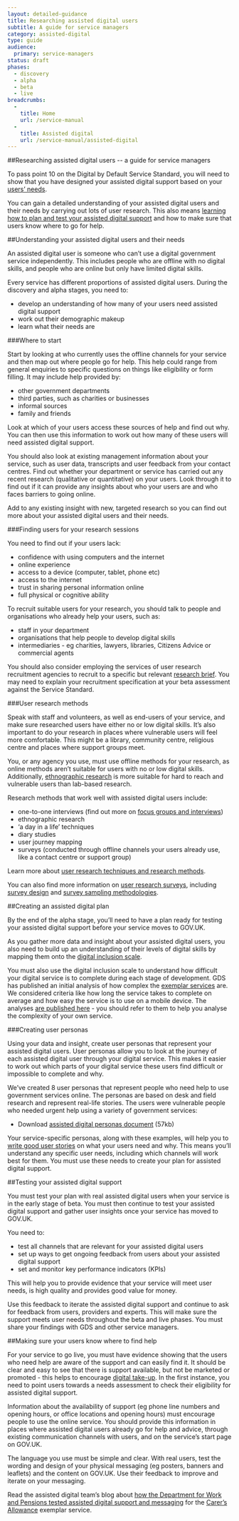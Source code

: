 ```yaml
---
layout: detailed-guidance
title: Researching assisted digital users
subtitle: A guide for service managers 
category: assisted-digital
type: guide
audience:
  primary: service-managers
status: draft
phases:
  - discovery
  - alpha
  - beta
  - live
breadcrumbs:
  -
    title: Home
    url: /service-manual
  -
    title: Assisted digital
    url: /service-manual/assisted-digital
---
```


##Researching assisted digital users -- a guide for service managers

To pass point 10 on the Digital by Default Service Standard, you will need to show that you have designed your assisted digital support based on your [users’ needs](/service-manual/user-centred-design/user-needs).

You can gain a detailed understanding of your assisted digital users and their needs by carrying out lots of user research. This also means [learning how to plan and test your assisted digital support](/service-manual/assisted-digital/action-plan) and how to make sure that users know where to go for help.

##Understanding your assisted digital users and their needs

An assisted digital user is someone who can’t use a digital government service independently. This includes people who are offline with no digital skills, and people who are online but only have limited digital skills.

Every service has different proportions of assisted digital users. During the discovery and alpha stages, you need to:

* develop an understanding of how many of your users need assisted digital support
* work out their demographic makeup
* learn what their needs are

###Where to start

Start by looking at who currently uses the offline channels for your service and then map out where people go for help. This help could range from general enquiries to specific questions on things like eligibility or form filling. It may include help provided by:

* other government departments
* third parties, such as charities or businesses
* informal sources
* family and friends

Look at which of your users access these sources of help and find out why. You can then use this information to work out how many of these users will need assisted digital support.

You should also look at existing management information about your service, such as user data, transcripts and user feedback from your contact centres. Find out whether your department or service has carried out any recent research (qualitative or quantitative) on your users. Look through it to find out if it can provide any insights about who your users are and who faces barriers to going online.

Add to any existing insight with new, targeted research so you can find out more about your assisted digital users and their needs.

###Finding users for your research sessions

You need to find out if your users lack:

* confidence with using computers and the internet
* online experience
* access to a device (computer, tablet, phone etc)
* access to the internet
* trust in sharing personal information online
* full physical or cognitive ability

To recruit suitable users for your research, you should talk to people and organisations who already help your users, such as:

* staff in your department
* organisations that help people to develop digital skills
* intermediaries - eg charities, lawyers, libraries, Citizens Advice or commercial agents

You should also consider employing the services of user research recruitment agencies to recruit to a specific but relevant [research brief](/service-manual/user-centred-design/user-research/user-research-briefs). You may need to explain your recruitment specification at your beta assessment against the Service Standard.

###User research methods

Speak with staff and volunteers, as well as end-users of your service, and make sure researched users have either no or low digital skills. It’s also important to do your research in places where vulnerable users will feel more comfortable. This might be a library, community centre, religious centre and places where support groups meet.

You, or any agency you use, must use offline methods for your research, as online methods aren’t suitable for users with no or low digital skills. Additionally, [ethnographic research](/service-manual/user-centred-design/user-research/ethnographic-research) is more suitable for hard to reach and vulnerable users than lab-based research.

Research methods that work well with assisted digital users include:

* one-to-one interviews (find out more on [focus groups and interviews](/service-manual/user-centred-design/user-research/focus-groups-mini-groups-interviews))
* ethnographic research
* ‘a day in a life’ techniques
* diary studies
* user journey mapping
* surveys (conducted through offline channels your users already use, like a contact centre or support group)

Learn more about [user research techniques and research methods](/service-manual/user-centred-design/user-research/index).

You can also find more information on [user research surveys](/service-manual/user-centred-design/user-research/user-research-surveys), including [survey design](/service-manual/user-centred-design/user-research/survey-design) and [survey sampling methodologies](/service-manual/user-centred-design/user-research/sampling-methodologies).

##Creating an assisted digital plan

By the end of the alpha stage, you’ll need to have a plan ready for testing your assisted digital support before your service moves to GOV.UK.

As you gather more data and insight about your assisted digital users, you also need to build up an understanding of their levels of digital skills by mapping them onto the [digital inclusion scale](https://www.gov.uk/government/publications/government-digital-inclusion-strategy/government-digital-inclusion-strategy#annex-2-digital-inclusion-scale-for-individuals).

You must also use the digital inclusion scale to understand how difficult your digital service is to complete during each stage of development. GDS has published an initial analysis of how complex the [exemplar services](https://www.gov.uk/transformation) are. We considered criteria like how long the service takes to complete on average and how easy the service is to use on a mobile device. The analyses [are published here](https://www.gov.uk/government/publications/government-digital-inclusion-strategy/exemplar-services-and-identity-assurance-how-complex-they-are) - you should refer to them to help you analyse the complexity of your own service.

###Creating user personas

Using your data and insight, create user personas that represent your assisted digital users. User personas allow you to look at the journey of each assisted digital user through your digital service. This makes it easier to work out which parts of your digital service these users find difficult or impossible to complete and why.

We’ve created 8 user personas that represent people who need help to use government services online. The personas are based on desk and field research and represent real-life stories. The users were vulnerable people who needed urgent help using a variety of government services:

* Download [assisted digital personas document](/service-manual/assets/documents/ad-personas-march-2015.odt) (57kb)

Your service-specific personas, along with these examples, will help you to [write good user stories](/service-manual/agile/writing-user-stories) on what your users need and why.
This means you’ll understand any specific user needs, including which channels will work best for them. You must use these needs to create your plan for assisted digital support.

##Testing your assisted digital support

You must test your plan with real assisted digital users when your service is in the early stage of beta. You must then continue to test your assisted digital support and gather user insights once your service has moved to GOV.UK.

You need to:

* test all channels that are relevant for your assisted digital users
* set up ways to get ongoing feedback from users about your assisted digital support
* set and monitor key performance indicators (KPIs)

This will help you to provide evidence that your service will meet user needs, is high quality and provides good value for money.

Use this feedback to iterate the assisted digital support and continue to ask for feedback from users, providers and experts. This will make sure the support meets user needs throughout the beta and live phases. You must share your findings with GDS and other service managers.

##Making sure your users know where to find help

For your service to go live, you must have evidence showing that the users who need help are aware of the support and can easily find it.
It should be clear and easy to see that there is support available, but not be marketed or promoted - this helps to encourage [digital take-up](/service-manual/measurement/digital-takeup). In the first instance, you need to point users towards a needs assessment to check their eligibility for assisted digital support.

Information about the availability of support (eg phone line numbers and opening hours, or office locations and opening hours) must encourage people to use the online service. You should provide this information in places where assisted digital users already go for help and advice, through existing communication channels with users, and on the service’s start page on GOV.UK.

The language you use must be simple and clear. With real users, test
the wording and design of your physical messaging (eg posters, banners and leaflets) and the content on GOV.UK. Use their feedback to improve and iterate on your messaging.

Read the assisted digital team’s blog about [how the Department for Work and Pensions tested assisted digital support and messaging](https://assisteddigital.blog.gov.uk/2014/09/04/testing-assisted-digital-support-for-carers-allowance/) for the [Carer’s Allowance](https://www.gov.uk/carers-allowance/overview) exemplar service.
